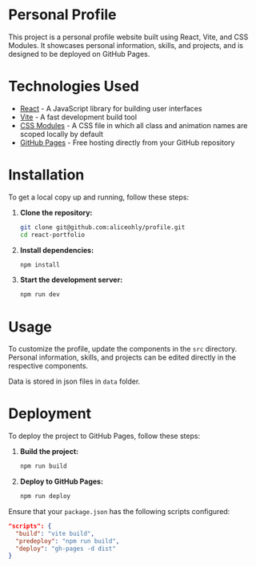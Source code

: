 # Personal Profile

This project is a personal profile website built using React, Vite, and CSS Modules. It showcases personal information, skills, and projects, and is designed to be deployed on GitHub Pages.

# Technologies Used

- [React](https://reactjs.org/) - A JavaScript library for building user interfaces
- [Vite](https://vitejs.dev/) - A fast development build tool
- [CSS Modules](https://github.com/css-modules/css-modules) - A CSS file in which all class and animation names are scoped locally by default
- [GitHub Pages](https://pages.github.com/) - Free hosting directly from your GitHub repository

# Installation

To get a local copy up and running, follow these steps:

1. **Clone the repository:**

   ```sh
   git clone git@github.com:aliceohly/profile.git
   cd react-portfolio
   ```

2. **Install dependencies:**

   ```sh
   npm install
   ```

3. **Start the development server:**

   ```sh
   npm run dev
   ```

# Usage

To customize the profile, update the components in the `src` directory. Personal information, skills, and projects can be edited directly in the respective components.

Data is stored in json files in `data` folder.

# Deployment

To deploy the project to GitHub Pages, follow these steps:

1. **Build the project:**

   ```sh
   npm run build
   ```

2. **Deploy to GitHub Pages:**

   ```sh
   npm run deploy
   ```

Ensure that your `package.json` has the following scripts configured:

```json
"scripts": {
  "build": "vite build",
  "predeploy": "npm run build",
  "deploy": "gh-pages -d dist"
}
```

